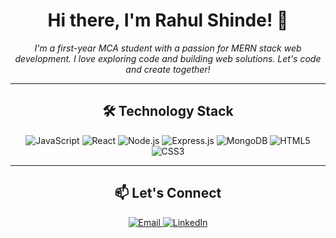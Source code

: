<h1 align="center">Hi there, I'm Rahul Shinde! 👋</h1>

<p align="center">
  <em>I'm a first-year MCA student with a passion for MERN stack web development. I love exploring code and building web solutions. Let's code and create together!</em>
</p>

---

<h2 align="center">🛠️ Technology Stack</h2>

<p align="center">
  <img src="https://img.shields.io/badge/-JavaScript-F7DF1E?style=for-the-badge&logo=JavaScript&logoColor=black&labelColor=F7DF1E" alt="JavaScript">
  <img src="https://img.shields.io/badge/-React-61DAFB?style=for-the-badge&logo=React&logoColor=black&labelColor=61DAFB" alt="React">
  <img src="https://img.shields.io/badge/-Node.js-339933?style=for-the-badge&logo=Node.js&logoColor=white&labelColor=339933" alt="Node.js">
  <img src="https://img.shields.io/badge/-Express.js-000000?style=for-the-badge&logo=Express&logoColor=white&labelColor=000000" alt="Express.js">
  <img src="https://img.shields.io/badge/-MongoDB-47A248?style=for-the-badge&logo=MongoDB&logoColor=white&labelColor=47A248" alt="MongoDB">
  <img src="https://img.shields.io/badge/-HTML5-E34F26?style=for-the-badge&logo=HTML5&logoColor=white&labelColor=E34F26" alt="HTML5">
  <img src="https://img.shields.io/badge/-CSS3-1572B6?style=for-the-badge&logo=CSS3&logoColor=white&labelColor=1572B6" alt="CSS3">
</p>
</p>

---

<h2 align="center">📫 Let's Connect</h2>

<p align="center">
  <a href="mailto:youremail@example.com">
    <img src="https://img.shields.io/badge/-Email-D14836?style=for-the-badge&logo=Gmail&logoColor=white&labelColor=D14836" alt="Email">
  </a>
  <a href="https://www.linkedin.com/in/yourprofile" target="_blank">
    <img src="https://img.shields.io/badge/-LinkedIn-0077B5?style=for-the-badge&logo=Linkedin&logoColor=white&labelColor=0077B5" alt="LinkedIn">
  </a>
</p>

<!---
rahulshinders/rahulshinders is a ✨ special ✨ repository because its `README.md` (this file) appears on your GitHub profile.
You can click the Preview link to take a look at your changes.
--->
